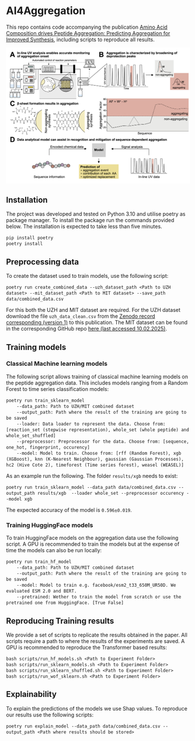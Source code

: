 # AI4Aggregation

This repo contains code accompanying the publication [Amino Acid Composition drives Peptide Aggregation: Predicting Aggregation for Improved Synthesis](https://chemrxiv.org/engage/chemrxiv/article-details/67a9af9ffa469535b9b67865), including scripts to reproduce all results.

<p align='center'>
  <img src='figures/GraphicalAbstract.png' width="1000px">
</p>


## Installation

The project was developed and tested on Python 3.10 and utilise poetry as package manager. To install the package run the commands provided below. The installation is expected to take less than five minutes.  

```console
pip install poetry
poetry install
```

## Preprocessing data

To create the dataset used to train models, use the following script:

```console
poetry run create_combined_data --uzh_dataset_path <Path to UZH dataset> --mit_dataset_path <Path to MIT dataset> --save_path data/combined_data.csv
```

For this both the UZH and MIT dataset are required. For the UZH dataset download the file `uzh_data_clean.csv` from the [Zenodo record corresponding (version 1)](https://zenodo.org/records/14824562) to this publication. The MIT dataset can be found in the corresponding GitHub repo [here (last accessed 10.02.2025)](https://github.com/learningmatter-mit/peptimizer/blob/master/dataset/data_synthesis/synthesis_data.csv).

## Training models

### Classical Machine learning models

The following script allows training of classical machine learning models on the peptide aggregation data. This includes models ranging from a Random Forest to time series classification models:

```console
poetry run train_sklearn_model 
    --data_path: Path to UZH/MIT combined dataset
    --output_path: Path where the result of the training are going to be saved
    --loader: Data loader to represent the data. Choose from: [reaction_set (stepwise representation), whole_set (whole peptide) and whole_set_shuffled]
    --preprocessor: Preprocessor for the data. Choose from: [sequence, one_hot, fingerprint, occurency]
    --model: Model to train. Choose from: [rff (Random Forest), xgb (XGBoost), knn (K-Nearest Neighbour), gaussian (Gaussian Processes), hc2 (Hive Cote 2), timeforest (Time series forest), weasel (WEASEL)]
```

As an example run the following. The folder `results/xgb` needs to exist:

```console
poetry run train_sklearn_model --data_path data/combined_data.csv --output_path results/xgb  --loader whole_set --preprocessor occurency --model xgb
```

The expected accuracy of the model is `0.596±0.019`.

### Training HuggingFace models

To train HuggingFace models on the aggregation data use the following script. A GPU is recommended to train the models but at the expense of time the models can also be run locally:

```console
poetry run train_hf_model 
    --data_path: Path to UZH/MIT combined dataset
    --output_path: Path where the result of the training are going to be saved
    --model: Model to train e.g. facebook/esm2_t33_650M_UR50D. We evaluated ESM 2.0 and BERT.
    --pretrained: Wether to train the model from scratch or use the pretrained one from HuggingFace. [True False]
```


## Reproducing Training results

We provide a set of scripts to replicate the results obtained in the paper. All scripts require a path to where the results of the experiments are saved. A GPU is recommended to reproduce the Transformer based results:
```console
bash scripts/run_hf_models.sh <Path to Experiment Folder>
bash scripts/run_sklearn_models.sh <Path to Experiment Folder>
bash scripts/run_sklearn_shuffled.sh <Path to Experiment Folder>
bash scripts/run_wof_sklearn.sh <Path to Experiment Folder>
```

## Explainability

To explain the predictions of the models we use Shap values. To reproduce our results use the following scripts: 

```console
poetry run explain_model --data_path data/combined_data.csv --output_path <Path where results should be stored>
```
